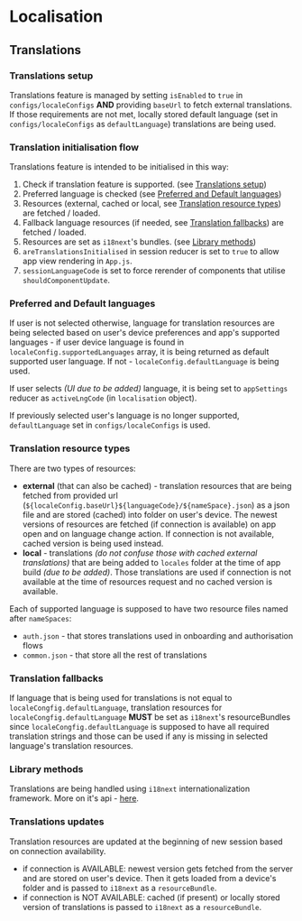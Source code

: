 # Localisation

## Translations

### Translations setup
Translations feature is managed by setting `isEnabled` to `true` in `configs/localeConfigs` **AND** providing `baseUrl`
to fetch external translations.
If those requirements are not met, locally stored default language (set in `configs/localeConfigs` as `defaultLanguage`) translations are being used.

### Translation initialisation flow
Translations feature is intended to be initialised in this way:
1. Check if translation feature is supported. (see [Translations setup](#translations-setup))
2. Preferred language is checked (see [Preferred and Default languages](#preferred-and-default-languages))
3. Resources (external, cached or local, see [Translation resource types](#translation-resource-types)) are fetched / loaded.
4. Fallback language resources (if needed, see [Translation fallbacks](#translation-fallbacks)) are fetched / loaded.
5. Resources are set as `i18next`'s bundles. (see [Library methods](#library-methods))
6. `areTranslationsInitialised` in session reducer is set to `true` to allow app view rendering in `App.js`.
7. `sessionLanguageCode` is set to force rerender of components that utilise `shouldComponentUpdate`. 


### Preferred and Default languages
If user is not selected otherwise, language for translation resources are being selected based on user's device preferences
and app's supported languages - if user device language is found in `localeConfig.supportedLanguages` array, it is being returned as default supported user language.
If not - `localeConfig.defaultLanguage` is being used.

If user selects _(UI due to be added)_ language, it is being set to `appSettings` reducer as `activeLngCode` (in `localisation` object).

If previously selected user's language is no longer supported, `defaultLanguage` set in `configs/localeConfigs` is used.

### Translation resource types
There are two types of resources: 
- **external** (that can also be cached) - translation resources that are being fetched from provided url (`${localeConfig.baseUrl}${languageCode}/${nameSpace}.json`)
as a json file and are stored (cached) into folder on user's device.
The newest versions of resources are fetched (if connection is available) on app open and on language change action.
If connection is not available, cached version is being used instead.
- **local** - translations _(do not confuse those with cached external translations)_ that
are being added to `locales` folder at the time of app build _(due to be added)_.
Those translations are used if connection is not available at the time of 
resources request and no cached version is available.

Each of supported language is supposed to have two resource files named after `nameSpaces`:
- `auth.json` - that stores translations used in onboarding and authorisation flows
- `common.json` - that store all the rest of translations

### Translation fallbacks
If language that is being used for translations is not equal to `localeCongfig.defaultLanguage`,
translation resources for `localeCongfig.defaultLanguage` **MUST** be set as `i18next`'s resourceBundles since
`localeCongfig.defaultLanguage` is supposed to have all required translation strings and those can be used if any is
missing in selected language's translation resources.

### Library methods
Translations are being handled using `i18next` internationalization framework.
More on it's api - [here](https://www.i18next.com/overview/api).

### Translations updates
Translation resources are updated at the beginning of new session based on connection availability.
- if connection is AVAILABLE: newest version gets fetched from the server and are stored on user's device.
Then it gets loaded from a device's folder and is passed to `i18next` as a `resourceBundle`. 
- if connection is NOT AVAILABLE: cached (if present) or locally stored version of translations is passed to 
`i18next` as a `resourceBundle`.
